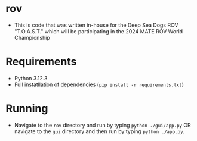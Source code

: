 # rov

- This is code that was written in-house for the Deep Sea Dogs ROV "T.O.A.S.T." which will be participating in the 2024 MATE ROV World Championship

# Requirements

- Python 3.12.3
- Full instatllation of dependencies (`pip install -r requirements.txt`)

# Running

- Navigate to the `rov` directory and run by typing `python ./gui/app.py` OR navigate to the `gui` directory and then run by typing `python ./app.py`.